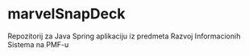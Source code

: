 # marvelSnapDeck
Repozitorij za Java Spring aplikaciju iz predmeta Razvoj Informacionih Sistema na PMF-u
